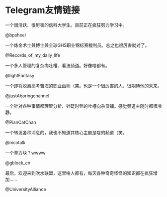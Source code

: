 # Telegram友情链接

一个很活跃、很厉害的信科大学生。目前正在疯狂努力学习中。

@bpsheel


一个炼金术士兼博士兼全球GHS职业锦标赛裁判员。总之也很厉害就对了。

@Records\_of\_my\_daily\_life


一个多人管理的复杂向吐槽、看法频道。好像啥都有。

@lightFantasy


一个即将脱离高考苦海的职业画师（笑。也是一个很厉害的人，很期待他的未来。

@justAboringchannel


一个针对各种事情都理智分析、针砭时弊的吐槽向杂货铺。感觉频道主随时都很冷静。

@PianCatChan


一个转发各种消息的，我也不知道其核心主题是啥的频道（笑。

@nicotalk


一个草方块？wwww

@gblock\_cn


最后，欢迎来到吹水联盟，这里啥人都有，每天各种奇奇怪怪的知识都在疯狂增加……

@UniversityAlliance

